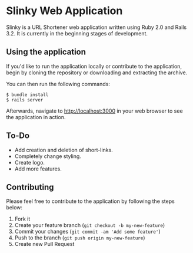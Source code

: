 # Slinky Web Application

Slinky is a URL Shortener web application written using Ruby 2.0 and Rails 3.2. It is currently in the beginning stages of development.


## Using the application

If you'd like to run the application locally or contribute to the application, begin by cloning the repository or downloading and extracting the archive.

You can then run the following commands:

```
$ bundle install
$ rails server
```

Afterwards, navigate to [http://localhost:3000](http://localhost:3000) in your web browser to see the application in action.


## To-Do

* Add creation and deletion of short-links.
* Completely change styling.
* Create logo.
* Add more features.


## Contributing

Please feel free to contribute to the application by following the steps below:

1. Fork it
2. Create your feature branch (`git checkout -b my-new-feature`)
3. Commit your changes (`git commit -am 'Add some feature'`)
4. Push to the branch (`git push origin my-new-feature`)
5. Create new Pull Request